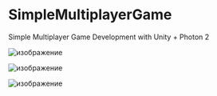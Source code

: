 # SimpleMultiplayerGame
 Simple Multiplayer Game Development with Unity + Photon 2

![изображение](https://user-images.githubusercontent.com/79563332/181358284-182fe6b4-d976-4dae-b3e1-9ca4856b4758.png)

![изображение](https://user-images.githubusercontent.com/79563332/181358410-9d300e76-7bd5-4359-9d5e-a7afeadcfc7d.png)

![изображение](https://user-images.githubusercontent.com/79563332/181359574-44682072-1458-42a9-b746-8b151cf61eef.png)

